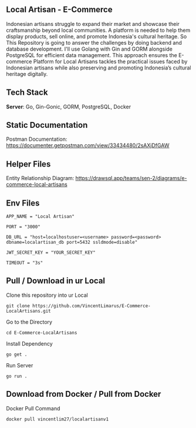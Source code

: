 **Local Artisan - E-Commerce**
--------------------------------
Indonesian artisans struggle to expand their market and showcase their craftsmanship beyond local communities. A platform is needed to help them display products, sell online, and promote Indonesia's cultural heritage.
So This Repository is going to answer the challenges by doing backend and database development. I'll use Golang with Gin and GORM alongside PostgreSQL for efficient data management. This approach ensures the E-commerce Platform for Local Artisans tackles the practical issues faced by Indonesian artisans while also preserving and promoting Indonesia’s cultural heritage digitally.

**Tech Stack**
---------------
**Server**: Go, Gin-Gonic, GORM, PostgreSQL, Docker

**Static Documentation**
---
Postman Documentation: https://documenter.getpostman.com/view/33434480/2sAXjDfGAW

**Helper Files**
---
Entity Relationship Diagram: https://drawsql.app/teams/sen-2/diagrams/e-commerce-local-artisans

**Env Files**
---
```
APP_NAME = "Local Artisan"

PORT = "3000"

DB_URL = "host=localhostuser=<username> password=<password> dbname=localartisan_db port=5432 ssldmode=disable"

JWT_SECRET_KEY = "YOUR_SECRET_KEY"

TIMEOUT = "3s"
```
**Pull / Download in ur Local**
---
Clone this repository into ur Local
```
git clone https://github.com/VincentLimarus/E-Commerce-LocalArtisans.git
```
Go to the Directory
```
cd E-Commerce-LocalArtisans
```
Install Dependency
```
go get .
```
Run Server 
```
go run .
```

**Download from Docker / Pull from Docker**
---
Docker Pull Command
```
docker pull vincentlim27/localartisanv1
```
